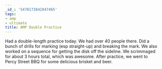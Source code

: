```yaml
---
_id_: '5470173842847465'
tags:
- amp
- ultimate
title: AMP Double Practice
---
```


Had a double-length practice today. We had over 40 people there. Did a bunch of drills for marking (esp straight-up) and breaking the mark. We also worked on a sequence for getting the disk off the sideline. We scrimmaged for about 3 hours total, which was awesome. After practice, we went to Percy Street BBQ for some delicious brisket and beer.
